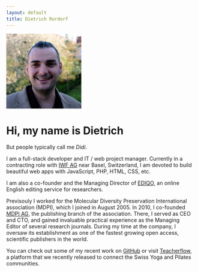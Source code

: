 ```yaml
---
layout: default
title: Dietrich Rordorf
---
```

![Dietrich](/assets/dr.jpg)

# Hi, my name is Dietrich

But people typically call me *Didi*.

I am a full-stack developer and IT / web project manager. Currently in a contracting role with [IWF AG](http://iwf.ch)
near Basel, Switzerland, I am devoted to build beautiful web apps with JavaScript, PHP, HTML, CSS, etc.

I am also a co-founder and the Managing Director of [EDIQO](https://www.ediqo.com), an online English editing service for
researchers.

Previsouly I worked for the Molecular Diversity Preservation International association (MDPI), which I joined in August 2005. In 2010, I co-founded [MDPI AG](http://www.mdpi.com), the publishing branch of the association. There, I served as CEO and CTO, and gained invaluable practical experience as the Managing Editor of several research journals. During my time at the company, I oversaw its establishment as one of the fastest growing open access, scientific publishers in the world.

You can check out some of my recent work on [GitHub](https://github.com/rordi/) or visit [Teacherflow](https://www.teacherflow.ch), a platform that we recently released to connect the Swiss Yoga and Pilates communities.

